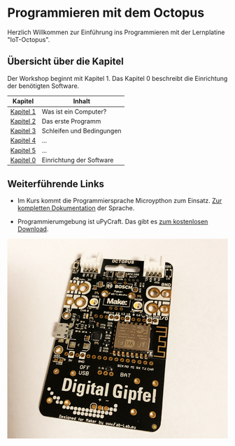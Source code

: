 # Programmieren mit dem Octopus

Herzlich Willkommen zur Einführung ins Programmieren mit der Lernplatine "IoT-Octopus".


## Übersicht über die Kapitel

Der Workshop beginnt mit Kapitel 1. Das Kapitel 0 beschreibt die Einrichtung der benötigten Software.

|Kapitel|Inhalt|
|---|---|
|[Kapitel 1](/lesson1/lesson1.md)|Was ist ein Computer?|
|[Kapitel 2](/lesson2/lesson2.md)|Das erste Programm|
|[Kapitel 3](/lesson3/lesson3.md)|Schleifen und Bedingungen|
|[Kapitel 4](/lesson4/lesson4.md)|...|
|[Kapitel 5](/lesson5/lesson5.md)|...|
|[Kapitel 0](/lesson0/lesson0.md)|Einrichtung der Software|

## Weiterführende Links

* Im Kurs kommt die Programmiersprache Microypthon zum Einsatz. [Zur kompletten Dokumentation](https://docs.micropython.org/en/latest/) der Sprache.

* Programmierumgebung ist uPyCraft. Das gibt es [zum kostenlosen Download](https://github.com/DFRobot/uPyCraft).

![Der IoT-Octopus](octopus.png)
